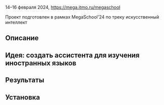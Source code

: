 14–16 февраля 2024, https://mega.itmo.ru/megaschool

Проект подготовлен в рамках MegaSchool'24 по треку искусственный интеллект

## Описание

## Идея: создать ассистента для изучения иностранных языков

## Результаты

## Установка
